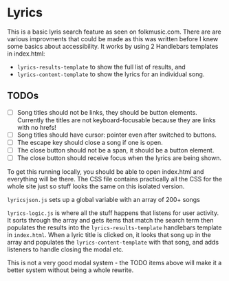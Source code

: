 # Lyrics

This is a basic lyris search feature as seen on folkmusic.com. There are are various improvments that could be made as this was written before I knew some basics about accessibility. It works by using 2 Handlebars templates in index.html:

- `lyrics-results-template` to show the full list of results, and
- `lyrics-content-template` to show the lyrics for an individual song.

## TODOs

- [ ] Song titles should not be links, they should be button elements. Currently the titles are not keyboard-focusable because they are links with no hrefs!
- [ ] Song titles should have cursor: pointer even after switched to buttons.
- [ ] The escape key should close a song if one is open.
- [ ] The close button should not be a span, it should be a button element.
- [ ] The close button should receive focus when the lyrics are being shown.

To get this running locally, you should be able to open index.html and everything will be there. The CSS file contains practically all the CSS for the whole site just so stuff looks the same on this isolated version.

`lyricsjson.js` sets up a global variable with an array of 200+ songs

`lyrics-logic.js` is where all the stuff happens that listens for user activity. It sorts through the array and gets items that match the search term then populates the results into the `lyrics-results-template` handlebars template in `index.html`. When a lyric title is clicked on, it looks that song up in the array and populates the `lyrics-content-template` with that song, and adds listeners to handle closing the modal etc.

This is not a very good modal system - the TODO items above will make it a better system without being a whole rewrite.
